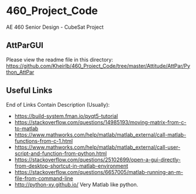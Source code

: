 # 460_Project_Code
AE 460 Senior Design - CubeSat Project

## AttParGUI
Please view the readme file in this directory:
https://github.com/Kheirlb/460_Project_Code/tree/master/Attitude/AttPar/Python_AttPar

## Useful Links
End of Links Contain Description (Usually):
- https://build-system.fman.io/pyqt5-tutorial
- https://stackoverflow.com/questions/14985193/moving-matrix-from-c-to-matlab
- https://www.mathworks.com/help/matlab/matlab_external/call-matlab-functions-from-c-1.html
- https://www.mathworks.com/help/matlab/matlab_external/call-user-script-and-function-from-python.html
- https://stackoverflow.com/questions/25102699/open-a-gui-directly-from-desktop-shortcut-in-matlab-environment
- https://stackoverflow.com/questions/6657005/matlab-running-an-m-file-from-command-line
- http://python-xy.github.io/ Very Matlab like python.
